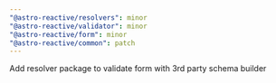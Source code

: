 ```yaml
---
"@astro-reactive/resolvers": minor
"@astro-reactive/validator": minor
"@astro-reactive/form": minor
"@astro-reactive/common": patch
---
```


Add resolver package to validate form with 3rd party schema builder
